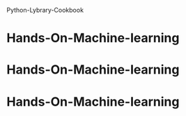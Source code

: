 Python-Lybrary-Cookbook
# Hands-On-Machine-learning
# Hands-On-Machine-learning
# Hands-On-Machine-learning
